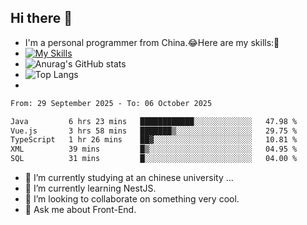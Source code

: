 ## Hi there 👋
- I'm a personal programmer from China.😂Here are my skills:🤔
- [![My Skills](https://skillicons.dev/icons?i=js,html,css,vue,typescript,java,golang)](https://skillicons.dev)
- ![Anurag's GitHub stats](https://github-readme-stats.vercel.app/api?username=FluffyChi-Xing&count_private=true&show_icons=true&theme=radical)
- ![Top Langs](https://github-readme-stats.vercel.app/api/top-langs/?username=FluffyChi-Xing)
- <!--START_SECTION:waka-->

```txt
From: 29 September 2025 - To: 06 October 2025

Java         6 hrs 23 mins   ████████████░░░░░░░░░░░░░   47.98 %
Vue.js       3 hrs 58 mins   ███████▒░░░░░░░░░░░░░░░░░   29.75 %
TypeScript   1 hr 26 mins    ██▓░░░░░░░░░░░░░░░░░░░░░░   10.81 %
XML          39 mins         █▒░░░░░░░░░░░░░░░░░░░░░░░   04.95 %
SQL          31 mins         █░░░░░░░░░░░░░░░░░░░░░░░░   04.00 %
```

<!--END_SECTION:waka-->
- 🔭 I’m currently studying at an chinese university ...
- 🌱 I’m currently learning NestJS.
- 👯 I’m looking to collaborate on something very cool.
- 💬 Ask me about Front-End.

